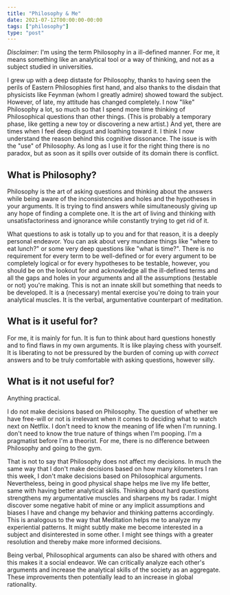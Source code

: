 ```yaml
---
title: "Philosophy & Me"
date: 2021-07-12T00:00:00-00:00
tags: ["philosophy"]
type: "post"
---
```


_Disclaimer:_ I'm using the term Philosophy in a ill-defined manner. For me, it means something like an analytical tool or a way of thinking, and not as a subject studied in universities.

I grew up with a deep distaste for Philosophy, thanks to having seen the perils of Eastern Philosophies first hand, and also thanks to the disdain that physicists like Feynman (whom I greatly admire) showed toward the subject. However, of late, my attitude has changed completely. I now "like" Philosophy a lot, so much so that I spend more time thinking of Philosophical questions than other things. (This is probably a temporary phase, like getting a new toy or discovering a new artist.) And yet, there are times when I feel deep disgust and loathing toward it. I think I now understand the reason behind this cognitive dissonance. The issue is with the "use" of Philosophy. As long as I use it for the right thing there is no paradox, but as soon as it spills over outside of its domain there is conflict.

## What is Philosophy?

Philosophy is the art of asking questions and thinking about the answers while being aware of the inconsistencies and holes and the hypotheses in your arguments. It is trying to find answers while simultaneously giving up any hope of finding a complete one. It is the art of living and thinking with unsatisfactoriness and ignorance while constantly trying to get rid of it.

What questions to ask is totally up to you and for that reason, it is a deeply personal endeavor. You can ask about very mundane things like "where to eat lunch?" or some very deep questions like "what is time?". There is no requirement for every term to be well-defined or for every argument to be completely logical or for every hypotheses to be testable, however, you should be on the lookout for and acknowledge all the ill-defined terms and all the gaps and holes in your arguments and all the assumptions (testable or not) you're making. This is not an innate skill but something that needs to be developed.
It is a (necessary) mental exercise you're doing to train your analytical muscles.
It is the verbal, argumentative counterpart of meditation.

## What is it useful for?

For me, it is mainly for fun. It is fun to think about hard questions honestly and to find flaws in my own arguments. It is like playing chess with yourself. It is liberating to not be pressured by the burden of coming up with _correct_ answers and to be truly comfortable with asking questions, however silly.

## What is it not useful for?

Anything practical.

I do not make decisions based on Philosophy. The question of whether we have free-will or not is irrelevant when it comes to deciding what to watch next on Netflix. I don't need to know the meaning of life when I'm running. I don't need to know the true nature of things when I'm pooping. I'm a pragmatist before I'm a theorist. For me, there is no difference between Philosophy and going to the gym.

That is not to say that Philosophy does not affect my decisions.
In much the same way that I don't make decisions based on how many kilometers I ran this week, I don't make decisions based on Philosophical arguments. Nevertheless, being in good physical shape helps me live my life better, same with having better analytical skills.
Thinking about hard questions strengthens my argumentative muscles and sharpens my bs radar. I might discover some negative habit of mine or any implicit assumptions and biases I have and change my behavior and thinking patterns accordingly. This is analogous to the way that Meditation helps me to analyze my experiential patterns. It might subtly make me become interested in a subject and disinterested in some other. I might see things with a greater resolution and thereby make more informed decisions.

Being verbal, Philosophical arguments can also be shared with others and this makes it a social endeavor. We can critically analyze each other's arguments and increase the analytical skills of the society as an aggregate. These improvements then potentially lead to an increase in global rationality.
